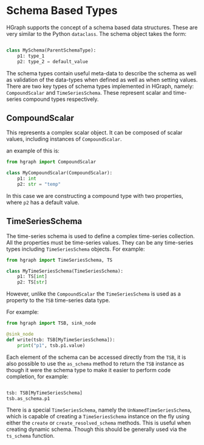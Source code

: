 Schema Based Types
==================

HGraph supports the concept of a schema based data structures. These are very similar to the Python ``dataclass``. 
The schema object takes the form:

```python

class MySchema(ParentSchemaType):
    p1: type_1
    p2: type_2 = default_value

```

The schema types contain useful meta-data to describe the schema as well as validation of the data-types when
defined as well as when setting values. There are two key types of schema types implemented in HGraph, namely:
``CompoundScalar`` and ``TimeSeriesSchema``. These represent scalar and time-series compound types respectively.

## CompoundScalar

This represents a complex scalar object. It can be composed of scalar values, including instances of ``CompoundScalar``.

an example of this is:

```python
from hgraph import CompoundScalar

class MyCompoundScalar(CompoundScalar):
    p1: int
    p2: str = "temp"
```

In this case we are constructing a compound type with two properties, where ``p2`` has a default value.

## TimeSeriesSchema

The time-series schema is used to define a complex time-series collection. All the properties must be time-series 
values. They can be any time-series types including ``TimeSeriesSchema`` objects. For example:

```python
from hgraph import TimeSeriesSchema, TS

class MyTimeSeriesSchema(TimeSeriesSchema):
    p1: TS[int]
    p2: TS[str]
```

However, unlike the ``CompoundScalar`` the ``TimeSeriesSchema`` is used as a property to the ``TSB`` time-series
data type.

For example:

```python
from hgraph import TSB, sink_node

@sink_node
def write(tsb: TSB[MyTimeSeriesSchema]):
    print("p1", tsb.p1.value)
```

Each element of the schema can be accessed directly from the ``TSB``, it is also possible to use the ``as_schema`` method
to return the ``TSB`` instance as though it were the schema type to make it easier to perform code completion, for 
example:

```python

tsb: TSB[MyTimeSeriesSchema]
tsb.as_schema.p1
```

There is a special ``TimeSeriesSchema``, namely the ``UnNamedTimeSeriesSchema``, which is capable of creating a 
``TimeSeriesSchema`` instance on the fly using either the ``create`` or ``create_resolved_schema`` methods.
This is useful when creating dynamic schema. Though this should be generally used via the ``ts_schema`` function.


